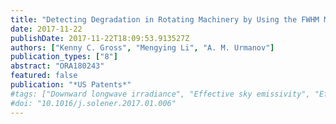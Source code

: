 ```yaml
---
title: "Detecting Degradation in Rotating Machinery by Using the FWHM Metric to Analyze a Vibrational Spectral Density Distribution"
date: 2017-11-22
publishDate: 2017-11-22T18:09:53.913527Z
authors: ["Kenny C. Gross", "Mengying Li", "A. M. Urmanov"]
publication_types: ["8"]
abstract: "ORA180243"
featured: false
publication: "*US Patents*"
#tags: ["Downward longwave irradiance", "Effective sky emissivity", "Effective sky temperature", "Parametric modeling"]
#doi: "10.1016/j.solener.2017.01.006"
---
```

